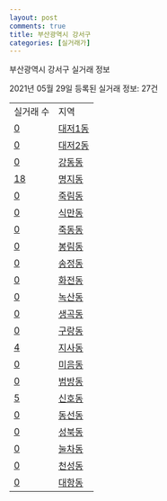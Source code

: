 ```yaml
---
layout: post
comments: true
title: 부산광역시 강서구
categories: [실거래가]
---
```


부산광역시 강서구 실거래 정보

2021년 05월 29일 등록된 실거래 정보: 27건


<table>
  <tr>
    <td>실거래 수</td>
    <td>지역</td>
  </tr>

  
  <tr>
    <td><a href="2644010100.html">0</a></td>
    <td><a href="2644010100.html">대저1동</a></td>
  </tr>
    

  <tr>
    <td><a href="2644010200.html">0</a></td>
    <td><a href="2644010200.html">대저2동</a></td>
  </tr>
    

  <tr>
    <td><a href="2644010300.html">0</a></td>
    <td><a href="2644010300.html">강동동</a></td>
  </tr>
    

  <tr>
    <td><a href="2644010400.html">18</a></td>
    <td><a href="2644010400.html">명지동</a></td>
  </tr>
    

  <tr>
    <td><a href="2644010500.html">0</a></td>
    <td><a href="2644010500.html">죽림동</a></td>
  </tr>
    

  <tr>
    <td><a href="2644010600.html">0</a></td>
    <td><a href="2644010600.html">식만동</a></td>
  </tr>
    

  <tr>
    <td><a href="2644010700.html">0</a></td>
    <td><a href="2644010700.html">죽동동</a></td>
  </tr>
    

  <tr>
    <td><a href="2644010800.html">0</a></td>
    <td><a href="2644010800.html">봉림동</a></td>
  </tr>
    

  <tr>
    <td><a href="2644010900.html">0</a></td>
    <td><a href="2644010900.html">송정동</a></td>
  </tr>
    

  <tr>
    <td><a href="2644011000.html">0</a></td>
    <td><a href="2644011000.html">화전동</a></td>
  </tr>
    

  <tr>
    <td><a href="2644011100.html">0</a></td>
    <td><a href="2644011100.html">녹산동</a></td>
  </tr>
    

  <tr>
    <td><a href="2644011200.html">0</a></td>
    <td><a href="2644011200.html">생곡동</a></td>
  </tr>
    

  <tr>
    <td><a href="2644011300.html">0</a></td>
    <td><a href="2644011300.html">구랑동</a></td>
  </tr>
    

  <tr>
    <td><a href="2644011400.html">4</a></td>
    <td><a href="2644011400.html">지사동</a></td>
  </tr>
    

  <tr>
    <td><a href="2644011500.html">0</a></td>
    <td><a href="2644011500.html">미음동</a></td>
  </tr>
    

  <tr>
    <td><a href="2644011600.html">0</a></td>
    <td><a href="2644011600.html">범방동</a></td>
  </tr>
    

  <tr>
    <td><a href="2644011700.html">5</a></td>
    <td><a href="2644011700.html">신호동</a></td>
  </tr>
    

  <tr>
    <td><a href="2644011800.html">0</a></td>
    <td><a href="2644011800.html">동선동</a></td>
  </tr>
    

  <tr>
    <td><a href="2644011900.html">0</a></td>
    <td><a href="2644011900.html">성북동</a></td>
  </tr>
    

  <tr>
    <td><a href="2644012000.html">0</a></td>
    <td><a href="2644012000.html">눌차동</a></td>
  </tr>
    

  <tr>
    <td><a href="2644012100.html">0</a></td>
    <td><a href="2644012100.html">천성동</a></td>
  </tr>
    

  <tr>
    <td><a href="2644012200.html">0</a></td>
    <td><a href="2644012200.html">대항동</a></td>
  </tr>
    


</table>
    